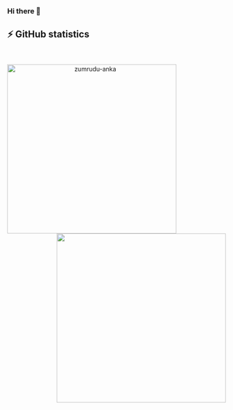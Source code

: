### Hi there 👋


## ⚡ GitHub statistics

<br>
<p align=center>
  <div align=center>
    <a href="https://github.com/denvercoder1/github-readme-streak-stats" title="Go to Source">
      <img align="left" width=390 src="https://github-readme-streak-stats.herokuapp.com/?user=agvarghe&theme=react&border=61dafb&hide_border=true" alt="zumrudu-anka" />
    </a>
    <a href="https://github.com/agvarghe/github-readme-stats" title="Go to Source">
      <img align="right" width=390 src="https://github-readme-stats.vercel.app/api?username=agvarghe&count_private=true&show_icons=true&theme=react&border_color=61dafb&hide_border=true" />
    </a>
  </div>
  <br><br><br><br><br><br><br><br><br>
  <br>
  <!--
  <img src="https://github-readme-activity-graph.cyclic.app/graph?username=agvarghe&count_private=true&theme=react-dark&bg_color=20232a&hide_border=true" width="100%"/>
  -->
</p>
<!--
**agvarghe/agvarghe** is a ✨ _special_ ✨ repository because its `README.md` (this file) appears on your GitHub profile.

Here are some ideas to get you started:

- 🔭 I’m currently working on ...
- 🌱 I’m currently learning ...
- 👯 I’m looking to collaborate on ...
- 🤔 I’m looking for help with ...
- 💬 Ask me about ...
- 📫 How to reach me: ...
- 😄 Pronouns: ...
- ⚡ Fun fact: ...
-->
